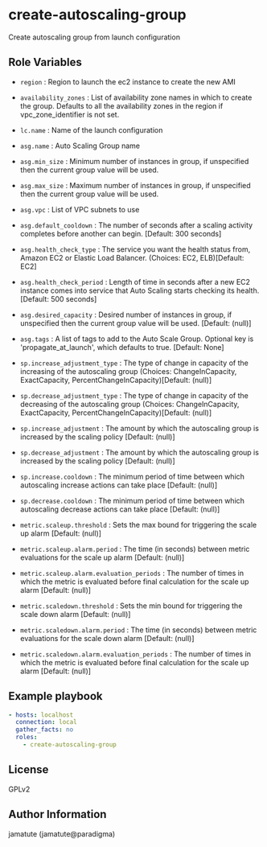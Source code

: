 # create-autoscaling-group

Create autoscaling group from launch configuration

## Role Variables

* `region`                      : Region to launch the ec2 instance to create the new AMI
* `availability_zones`          : List of availability zone names in which to create the group.  Defaults to all the availability zones in the region if vpc_zone_identifier is not set.

* `lc.name`                     : Name of the launch configuration

* `asg.name`                    : Auto Scaling Group name
* `asg.min_size`                : Minimum number of instances in group, if unspecified then the current group value will be used.
* `asg.max_size`                : Maximum number of instances in group, if unspecified then the current group value will be used.
* `asg.vpc`                     : List of VPC subnets to use
* `asg.default_cooldown`        : The number of seconds after a scaling activity completes before another can begin.  [Default: 300 seconds]
* `asg.health_check_type`       : The service you want the health status from, Amazon EC2 or Elastic Load Balancer. (Choices: EC2, ELB)[Default: EC2]
* `asg.health_check_period`     : Length of time in seconds after a new EC2 instance comes into service that Auto Scaling starts checking its health.  [Default: 500 seconds]
* `asg.desired_capacity`        : Desired number of instances in group, if unspecified then the current group value will be used. [Default: (null)]
* `asg.tags`                    : A list of tags to add to the Auto Scale Group. Optional key is 'propagate_at_launch', which defaults to true.  [Default: None]

* `sp.increase_adjustment_type` : The type of change in capacity of the increasing of the autoscaling group (Choices: ChangeInCapacity, ExactCapacity, PercentChangeInCapacity)[Default: (null)]
* `sp.decrease_adjustment_type` : The type of change in capacity of the decreasing of the autoscaling group (Choices: ChangeInCapacity, ExactCapacity, PercentChangeInCapacity)[Default: (null)]
* `sp.increase_adjustment`      : The amount by which the autoscaling group is increased by the scaling policy [Default: (null)]
* `sp.decrease_adjustment`      : The amount by which the autoscaling group is increased by the scaling policy [Default: (null)]
* `sp.increase.cooldown`        : The minimum period of time between which autoscaling increase actions can take place [Default: (null)]
* `sp.decrease.cooldown`        : The minimum period of time between which autoscaling decrease actions can take place [Default: (null)]

* `metric.scaleup.threshold`    : Sets the max bound for triggering the scale up alarm [Default: (null)]
* `metric.scaleup.alarm.period` : The time (in seconds) between metric evaluations for the scale up alarm [Default: (null)]
* `metric.scaleup.alarm.evaluation_periods`   : The number of times in which the metric is evaluated before final calculation for the scale up alarm [Default: (null)]
* `metric.scaledown.threshold`  : Sets the min bound for triggering the scale down alarm [Default: (null)]
* `metric.scaledown.alarm.period`             : The time (in seconds) between metric evaluations for the scale down alarm [Default: (null)]
* `metric.scaledown.alarm.evaluation_periods` : The number of times in which the metric is evaluated before final calculation for the scale up alarm [Default: (null)]


## Example playbook

```yaml
- hosts: localhost
  connection: local
  gather_facts: no
  roles:
    - create-autoscaling-group
```

## License

GPLv2

## Author Information
jamatute (jamatute@paradigma)
